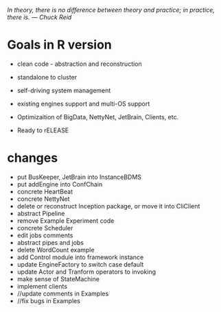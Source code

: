 *In theory, there is no difference between theory and practice; in practice, there is. — Chuck Reid*

# Goals in R version

* clean code - abstraction and reconstruction

* standalone to cluster

* self-driving system management

* existing engines support and multi-OS support

* Optimizaition of BigData, NettyNet, JetBrain, Clients, etc.

* Ready to rELEASE

# changes

* put BusKeeper, JetBrain into InstanceBDMS
* put addEngine into ConfChain
* concrete HeartBeat
* concrete NettyNet
* delete or reconstruct Inception package, or move it into CliClient
* abstract Pipeline
* remove Example Experiment code
* concrete Scheduler
* edit jobs comments
* abstract pipes and jobs
* delete WordCount example
* add Control module into framework instance
* update EngineFactory to switch case default
* update Actor and Tranform operators to invoking
* make sense of StateMachine
* implement clients
* //update comments in Examples
* //fix bugs in Examples